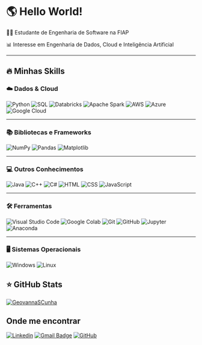 <h1>🌎 Hello World!</h1>
<p>👩‍💻 Estudante de Engenharia de Software na FIAP</p>
<p>📊 Interesse em Engenharia de Dados, Cloud e Inteligência Artificial</p>

<hr>

<h2>🔥 Minhas Skills</h2>

<h3>☁️ Dados & Cloud</h3>
<p>
  <img alt="Python" src="https://img.shields.io/badge/Python%20-%2314354C.svg?logo=python&logoColor=white">
  <img alt="SQL" src="https://img.shields.io/badge/-SQL-333333?style=flat&logo=postgresql">
  <img alt="Databricks" src="https://img.shields.io/badge/-Databricks-333333?style=flat&logo=databricks&logoColor=FF3621">
  <img alt="Apache Spark" src="https://img.shields.io/badge/-Apache%20Spark-333333?style=flat&logo=apachespark&logoColor=E25A1C">
  <img alt="AWS" src="https://img.shields.io/badge/-AWS-333333?style=flat&logo=amazon-aws&logoColor=FF9900">
  <img alt="Azure" src="https://img.shields.io/badge/-Azure-333333?style=flat&logo=microsoftazure&logoColor=0078D4">
  <img alt="Google Cloud" src="https://img.shields.io/badge/-Google%20Cloud-333333?style=flat&logo=googlecloud&logoColor=4285F4">
</p>

<hr>

<h3>📚 Bibliotecas e Frameworks</h3>
<p>
  <img alt="NumPy" src="https://img.shields.io/badge/Numpy%20-%23013243.svg?logo=numpy&logoColor=white">
  <img alt="Pandas" src="https://img.shields.io/badge/Pandas%20-%23150458.svg?logo=pandas&logoColor=white">
  <img alt="Matplotlib" src="https://custom-icon-badges.demolab.com/badge/Matplotlib-71D291?logo=matplotlib&logoColor=fff">
</p>

<hr>

<h3>💻 Outros Conhecimentos</h3>
<p>
  <img alt="Java" src="https://img.shields.io/badge/-Java-333333?style=flat&logo=openjdk&logoColor=007396">
  <img alt="C++" src="https://img.shields.io/badge/-C++-333333?style=flat&logo=cplusplus&logoColor=00599C">
  <img alt="C#" src="https://img.shields.io/badge/-C%23-333333?style=flat&logo=csharp&logoColor=239120">
  <img alt="HTML" src="https://img.shields.io/badge/-HTML-05122A?style=flat&logo=HTML5">
  <img alt="CSS" src="https://img.shields.io/badge/-CSS-05122A?style=flat&logo=CSS3&logoColor=1572B6">
  <img alt="JavaScript" src="https://img.shields.io/badge/-JavaScript-05122A?style=flat&logo=javascript">
</p>

<hr>

<h3>🛠 Ferramentas</h3>
<p>
  <img alt="Visual Studio Code" src="https://img.shields.io/badge/Visual%20Studio%20Code-0078d7.svg?logo=visual-studio-code&logoColor=white">
  <img alt="Google Colab" src="https://img.shields.io/badge/Google%20Colab-F9AB00?logo=googlecolab&logoColor=fff">
  <img alt="Git" src="https://img.shields.io/badge/Git%20-%23F05033.svg?logo=git&logoColor=white">
  <img alt="GitHub" src="https://img.shields.io/badge/-GitHub-05122A?style=flat&logo=github">
  <img alt="Jupyter" src="https://img.shields.io/badge/Jupyter%20-%23F37626.svg?logo=Jupyter&logoColor=white">
  <img alt="Anaconda" src="https://img.shields.io/badge/Anaconda-44A833?logo=anaconda&logoColor=fff">
</p>

<hr>

<h3>🖥 Sistemas Operacionais</h3>
<p>
  <img alt="Windows" src="https://img.shields.io/badge/Windows-0078D6?style=for-the-badge&logo=windows&logoColor=white">
  <img alt="Linux" src="https://img.shields.io/badge/Linux-FCC624?style=for-the-badge&logo=linux&logoColor=black">
</p>


## ⭐ GitHub Stats

[![GeovannaSCunha](https://github-readme-stats.vercel.app/api/top-langs/?username=GeovannaSCunha&hide=html&layout=compact&theme=dracula)](https://github.com/anuraghazra/github-readme-stats)


## Onde me encontrar

[![Linkedin](	https://img.shields.io/badge/LinkedIn-0077B5?style=for-the-badge&logo=linkedin&logoColor=white&link=https://www.linkedin.com/in/geovanna-silva-cunha-b027b1209/)](https://www.linkedin.com/in/geovanna-silva-cunha-b027b1209/)
[![Gmail Badge](https://img.shields.io/badge/Gmail-D14836?style=for-the-badge&logo=gmail&logoColor=white&link=mailto:geovanna.scunha@gmail.com)](mailto:geovanna.scunha@gmail.com)
[![GitHub](https://img.shields.io/github/followers/GeovannaSCunha?label=follow&style=social)](https://github.com/GeovannaSCunha) 
